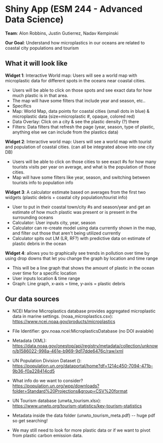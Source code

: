 # Shiny App (ESM 244 - Advanced  Data Science)

**Team**: Alon Robbins, Justin Gutierrez, Nadav Kempinski

**Our Goal**: Understand how microplastics in our oceans are related to coastal city populations and tourism

## What it will look like

**Widget 1**: Interactive World map: Users will see a world map with microplastic data for different spots in the oceans near coastal cities. 
- Users will be able to click on those spots and see exact data for how much plastic is in that area.
- The map will have some filters that include year and season, etc..
- Specifics
-   Map: World Map, data points for coastal cities (small dots in blue) & microplastic data (size=microplastic #, opaque, colored red)
-   Data Overlay: Click on a city & see the plastic density (?) there
-   Filters: Data filters that refresh the page (year, season, type of plastic, anything else we can include from the plastics data)


**Widget 2**: Interactive world map: Users will see a world map with tourist and population of coastal cities. (can all be integrated above into one city DB)
- Users will be able to click on those cities to see exact #s for how many tourists visits per year on average, and what is the population of those cities. 
- Map will have some filters like year, season, and switching between tourists info to population info

**Widget 3**: A calculator estimate based on averages from the first two widgets (plastic debris + coastal city population/tourist info) 
- User to put in their coastal town/city #s and season/year and get an estimate of how much plastic was present or is present in the surrounding oceans
-   Calculator: User inputs city, year, season
-   Calculator can re-create model using data currently shown in the map, and filter out those that aren't being utilized currently
-   Calculator spits out LM (LR, RF?) with predictive data on estimate of plastic debris in the ocean  

**Widget 4**: allows you to graphically see trends in pollution over time by using drop downs that let you change the graph by location and time range
- This will be a line graph that shows the amount of plastic in the ocean over time for a specific location
-   User inputs location & time range
-   Graph: Line graph, x-axis = time, y-axis = plastic debris

## Our data sources
- NCEI Marine Microplastics database provides aggregated microplastic data in marine settings. (noaa_microplastics.csv): https://www.ncei.noaa.gov/products/microplastics
-   File Identifier: gov.noaa.ncei:MicroplasticsDatabase (no DOI avaiable)
-   Metadata (XML): https://data.noaa.gov/onestop/api/registry/metadata/collection/unknown/b1586022-998a-461e-b969-9d17dde6476c/raw/xml

- UN Population Division Dataset (): https://population.un.org/dataportal/home?df=1214c450-7094-471b-9b36-f0a228414cd5
-   What info do we want to consider? https://population.un.org/wpp/downloads?folder=Standard%20Projections&group=CSV%20format


- UN Tourism database (unwta_tourism.xlsx): https://www.unwto.org/tourism-statistics/key-tourism-statistics
-   Metadata inside the data folder (unwto_tourism_meta.pdf) -- huge pdf so get searching!

- We may still need to look for more plastic data or if we want to pivot from plastic carbon emission data.
